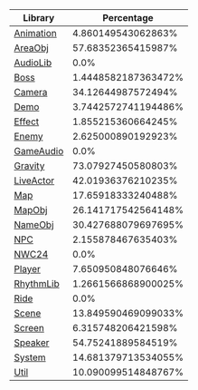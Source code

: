 | Library | Percentage |
| ------------- | ------------- |
| [Animation](https://github.com/shibbo/Petari/blob/master/docs/lib/Animation.md) | 4.860149543062863% |
| [AreaObj](https://github.com/shibbo/Petari/blob/master/docs/lib/AreaObj.md) | 57.68352365415987% |
| [AudioLib](https://github.com/shibbo/Petari/blob/master/docs/lib/AudioLib.md) | 0.0% |
| [Boss](https://github.com/shibbo/Petari/blob/master/docs/lib/Boss.md) | 1.4448582187363472% |
| [Camera](https://github.com/shibbo/Petari/blob/master/docs/lib/Camera.md) | 34.12644987572494% |
| [Demo](https://github.com/shibbo/Petari/blob/master/docs/lib/Demo.md) | 3.7442572741194486% |
| [Effect](https://github.com/shibbo/Petari/blob/master/docs/lib/Effect.md) | 1.855215360664245% |
| [Enemy](https://github.com/shibbo/Petari/blob/master/docs/lib/Enemy.md) | 2.625000890192923% |
| [GameAudio](https://github.com/shibbo/Petari/blob/master/docs/lib/GameAudio.md) | 0.0% |
| [Gravity](https://github.com/shibbo/Petari/blob/master/docs/lib/Gravity.md) | 73.07927450580803% |
| [LiveActor](https://github.com/shibbo/Petari/blob/master/docs/lib/LiveActor.md) | 42.01936376210235% |
| [Map](https://github.com/shibbo/Petari/blob/master/docs/lib/Map.md) | 17.65918333240488% |
| [MapObj](https://github.com/shibbo/Petari/blob/master/docs/lib/MapObj.md) | 26.141717542564148% |
| [NameObj](https://github.com/shibbo/Petari/blob/master/docs/lib/NameObj.md) | 30.427688079697695% |
| [NPC](https://github.com/shibbo/Petari/blob/master/docs/lib/NPC.md) | 2.155878467635403% |
| [NWC24](https://github.com/shibbo/Petari/blob/master/docs/lib/NWC24.md) | 0.0% |
| [Player](https://github.com/shibbo/Petari/blob/master/docs/lib/Player.md) | 7.650950848076646% |
| [RhythmLib](https://github.com/shibbo/Petari/blob/master/docs/lib/RhythmLib.md) | 1.2661566868900025% |
| [Ride](https://github.com/shibbo/Petari/blob/master/docs/lib/Ride.md) | 0.0% |
| [Scene](https://github.com/shibbo/Petari/blob/master/docs/lib/Scene.md) | 13.849590469099033% |
| [Screen](https://github.com/shibbo/Petari/blob/master/docs/lib/Screen.md) | 6.315748206421598% |
| [Speaker](https://github.com/shibbo/Petari/blob/master/docs/lib/Speaker.md) | 54.75241889584519% |
| [System](https://github.com/shibbo/Petari/blob/master/docs/lib/System.md) | 14.681379713534055% |
| [Util](https://github.com/shibbo/Petari/blob/master/docs/lib/Util.md) | 10.090099514848767% |
